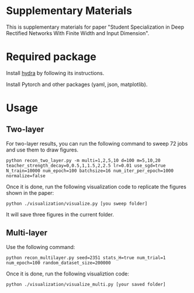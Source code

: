 # Supplementary Materials
This is supplementary materials for paper "Student Specialization in Deep Rectified Networks With Finite Width and Input Dimension". 

# Required package
Install [hydra](https://github.com/facebookresearch/hydra) by following its instructions.

Install Pytorch and other packages (yaml, json, matplotlib). 


# Usage

## Two-layer

For two-layer results, you can run the following command to sweep 72 jobs and use them to draw figures. 

```
python recon_two_layer.py -m multi=1,2,5,10 d=100 m=5,10,20 teacher_strength_decay=0,0.5,1,1.5,2,2.5 lr=0.01 use_sgd=true N_train=10000 num_epoch=100 batchsize=16 num_iter_per_epoch=1000 normalize=false
```

Once it is done, run the following visualization code to replicate the figures shown in the paper:
```
python ./visualization/visualize.py [you sweep folder]
```

It will save three figures in the current folder.

## Multi-layer

Use the following command: 
```
python recon_multilayer.py seed=2351 stats_H=true num_trial=1 num_epoch=100 random_dataset_size=200000
```

Once it is done, run the following visualiztion code:
```
python ./visualization/visualize_multi.py [your saved folder]
```



